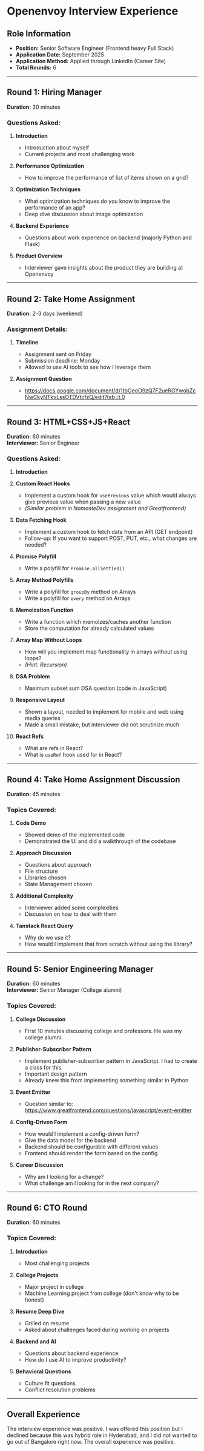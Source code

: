 # Openenvoy Interview Experience

## Role Information

- **Position:** Senior Software Engineer (Frontend heavy Full Stack)
- **Application Date:** September 2025
- **Application Method:** Applied through LinkedIn (Career Site)
- **Total Rounds:** 6

---

## Round 1: Hiring Manager

**Duration:** 30 minutes

### Questions Asked:

1. **Introduction**

   - Introduction about myself
   - Current projects and most challenging work

2. **Performance Optimization**

   - How to improve the performance of list of items shown on a grid?

3. **Optimization Techniques**

   - What optimization techniques do you know to improve the performance of an app?
   - Deep dive discussion about image optimization

4. **Backend Experience**

   - Questions about work experience on backend (majorly Python and Flask)

5. **Product Overview**
   - Interviewer gave insights about the product they are building at Openenvoy

---

## Round 2: Take Home Assignment

**Duration:** 2-3 days (weekend)

### Assignment Details:

1. **Timeline**

   - Assignment sent on Friday
   - Submission deadline: Monday
   - Allowed to use AI tools to see how I leverage them

2. **Assignment Question**
   - https://docs.google.com/document/d/1tbOegO9zQ7F2ueRGYwobZcNwCkyNTkvLssOTDVtcfzQ/edit?tab=t.0

---

## Round 3: HTML+CSS+JS+React

**Duration:** 60 minutes  
**Interviewer:** Senior Engineer

### Questions Asked:

1. **Introduction**

2. **Custom React Hooks**

   - Implement a custom hook for `usePrevious` value which would always give previous value when passing a new value
   - _(Similar problem in NamasteDev assignment and Greatfrontend)_

3. **Data Fetching Hook**

   - Implement a custom hook to fetch data from an API (GET endpoint)
   - Follow-up: If you want to support POST, PUT, etc., what changes are needed?

4. **Promise Polyfill**

   - Write a polyfill for `Promise.allSettled()`

5. **Array Method Polyfills**

   - Write a polyfill for `groupBy` method on Arrays
   - Write a polyfill for `every` method on Arrays

6. **Memoization Function**

   - Write a function which memoizes/caches another function
   - Store the computation for already calculated values

7. **Array Map Without Loops**

   - How will you implement map functionality in arrays without using loops?
   - _(Hint: Recursion)_

8. **DSA Problem**

   - Maximum subset sum DSA question (code in JavaScript)

9. **Responsive Layout**

   - Shown a layout, needed to implement for mobile and web using media queries
   - Made a small mistake, but interviewer did not scrutinize much

10. **React Refs**
    - What are refs in React?
    - What is `useRef` hook used for in React?

---

## Round 4: Take Home Assignment Discussion

**Duration:** 45 minutes

### Topics Covered:

1. **Code Demo**

   - Showed demo of the implemented code
   - Demonstrated the UI and did a walkthrough of the codebase

2. **Approach Discussion**

   - Questions about approach
   - File structure
   - Libraries chosen
   - State Management chosen

3. **Additional Complexity**

   - Interviewer added some complexities
   - Discussion on how to deal with them

4. **Tanstack React Query**
   - Why do we use it?
   - How would I implement that from scratch without using the library?

---

## Round 5: Senior Engineering Manager

**Duration:** 60 minutes  
**Interviewer:** Senior Manager (College alumni)

### Topics Covered:

1. **College Discussion**

   - First 10 minutes discussing college and professors. He was my college alumni.

2. **Publisher-Subscriber Pattern**

   - Implement publisher-subscriber pattern in JavaScript. I had to create a class for this.
   - Important design pattern
   - Already knew this from implementing something similar in Python

3. **Event Emitter**

   - Question similar to: https://www.greatfrontend.com/questions/javascript/event-emitter

4. **Config-Driven Form**

   - How would I implement a config-driven form?
   - Give the data model for the backend
   - Backend should be configurable with different values
   - Frontend should render the form based on the config

5. **Career Discussion**
   - Why am I looking for a change?
   - What challenge am I looking for in the next company?

---

## Round 6: CTO Round

**Duration:** 60 minutes

### Topics Covered:

1. **Introduction**

   - Most challenging projects

2. **College Projects**

   - Major project in college
   - Machine Learning project from college (don't know why to be honest)

3. **Resume Deep Dive**

   - Grilled on resume
   - Asked about challenges faced during working on projects

4. **Backend and AI**

   - Questions about backend experience
   - How do I use AI to improve productivity?

5. **Behavioral Questions**
   - Culture fit questions
   - Conflict resolution problems

---

## Overall Experience

The interview experience was positive. I was offered this position but I declined because this was hybrid role in Hyderabad, and I did not wanted to go out of Bangalore right now. The overall experience was positive.
